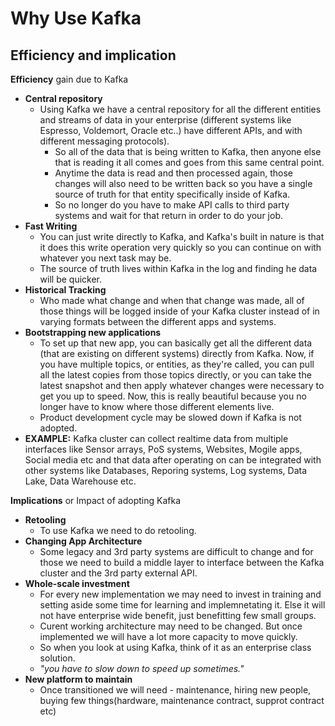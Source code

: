 # Why Use Kafka
## Efficiency and implication

**Efficiency** gain due to Kafka
* **Central repository**
  * Using Kafka we have a central repository for all the different entities and streams of data in your enterprise (different systems like Espresso, Voldemort, Oracle etc..) have different APIs, and with different messaging protocols).
    * So all of the data that is being written to Kafka, then anyone else that is reading it all comes and goes from this same central point.
    * Anytime the data is read and then processed again, those changes will also need to be written back so you have a single source of truth for that entity specifically inside of Kafka.
    * So no longer do you have to make API calls to third party systems and wait for that return in order to do your job.
* **Fast Writing**
  * You can just write directly to Kafka, and Kafka's built in nature is that it does this write operation very quickly so you can continue on with whatever you next task may be.
  * The source of truth lives within Kafka in the log and finding he data will be quicker.
* **Historical Tracking**
  * Who made what change and when that change was made, all of those things will be logged inside of your Kafka cluster instead of in varying formats between the different apps and systems.
* **Bootstrapping new applications**
  * To set up that new app, you can basically get all the different data (that are existing on different systems) directly from Kafka. Now, if you have multiple topics, or entities, as they're called, you can pull all the latest copies from those topics directly, or you can take the latest snapshot and then apply whatever changes were necessary to get you up to speed. Now, this is really beautiful because you no longer have to know where those different elements live.
  * Product development cycle may be slowed down if Kafka is not adopted.
* **EXAMPLE:** Kafka cluster can collect realtime data from multiple interfaces like Sensor arrays, PoS systems, Websites, Mogile apps, Social media etc and that data after operating on can be integrated with other systems like Databases, Reporing systems, Log systems, Data Lake, Data Warehouse etc.

**Implications** or Impact of adopting Kafka
* **Retooling**
  * To use Kafka we need to do retooling.
* **Changing App Architecture**
  * Some legacy and 3rd party systems are difficult to change and for those we need to build a middle layer to interface between the Kafka cluster and the 3rd party external  API.
* **Whole-scale investment**
  * For every new implementation we may need to invest in training and setting aside some time for learning and implemnetating it. Else it will not have enterprise wide benefit, just benefitting few small groups.
  * Curent working architecture may need to be changed. But once implemented we will have a lot more capacity to move quickly.
  * So when you look at using Kafka, think of it as an enterprise class solution.
  * *"you have to slow down to speed up sometimes."*
* **New platform to maintain**
  * Once transitioned we will need - maintenance, hiring new people, buying few things(hardware, maintenance contract, supprot contract etc)

